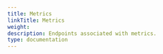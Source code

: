 ```yaml
---
title: Metrics
linkTitle: Metrics
weight: 
description: Endpoints associated with metrics.
type: documentation
---
```

